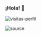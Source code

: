 ### ¡Hola! 👋
<img src="https://gpvc.arturio.dev/KvGM" alt="visitas-perfil">

![source](https://user-images.githubusercontent.com/69283341/100490715-42d10180-3115-11eb-8046-b72c7ca6fade.gif)
